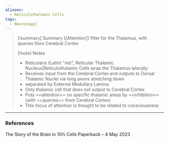 ```yaml
---
aliases:
  - Reticulothalamic Cells
tags:
  - Neurology🧠
---
```


> [!summary] Summary
> [[Attention]] filter for the Thalamus, with queries from Cerebral Cortex

> [!note] Notes
> - Reticularis (Latin) "net", Reticular Thalamic Nucleus|Reticulothalamic Cells wrap the Thalamus laterally
> - Receives input from the Cerebral Cortex and outputs to Dorsal Thalamic Nuclei via long axons stretching down
> - separated by External Medullary Lamina
> - Only thalamic cell that does not output to Cerebral Cortex
> - Puts ==attention== on specific thalamic areas by ==inhibition== (with ==queries== from Cerebral Cortex)
> - This focus of attention is thought to be related to consciousness

___
### References
The Story of the Brain in 10½ Cells Paperback – 4 May 2023